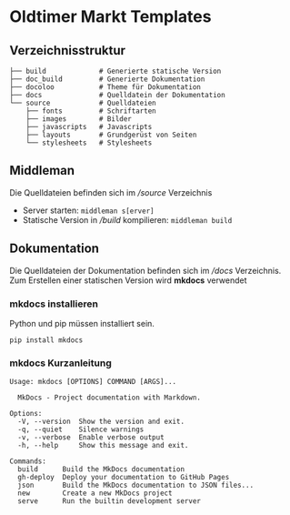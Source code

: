 # Oldtimer Markt Templates


## Verzeichnisstruktur

```
├── build             # Generierte statische Version
├── doc_build         # Generierte Dokumentation
├── docoloo           # Theme für Dokumentation
├── docs              # Quelldatein der Dokumentation
└── source            # Quelldateien 
    ├── fonts         # Schriftarten
    ├── images        # Bilder
    ├── javascripts   # Javascripts
    ├── layouts       # Grundgerüst von Seiten
    └── stylesheets   # Stylesheets
```


## Middleman

Die Quelldateien befinden sich im _/source_ Verzeichnis

- Server starten: `middleman s[erver]`
- Statische Version in _/build_ kompilieren: `middleman build`

## Dokumentation

Die Quelldateien der Dokumentation befinden sich im _/docs_ Verzeichnis. Zum Erstellen einer statischen Version
wird __mkdocs__ verwendet

### mkdocs installieren

Python und pip müssen installiert sein.

`pip install mkdocs`

### mkdocs Kurzanleitung

```
Usage: mkdocs [OPTIONS] COMMAND [ARGS]...

  MkDocs - Project documentation with Markdown.

Options:
  -V, --version  Show the version and exit.
  -q, --quiet    Silence warnings
  -v, --verbose  Enable verbose output
  -h, --help     Show this message and exit.

Commands:
  build      Build the MkDocs documentation
  gh-deploy  Deploy your documentation to GitHub Pages
  json       Build the MkDocs documentation to JSON files...
  new        Create a new MkDocs project
  serve      Run the builtin development server
```

